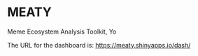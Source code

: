 # MEATY
Meme Ecosystem Analysis Toolkit, Yo

The URL for the dashboard is: https://meaty.shinyapps.io/dash/
